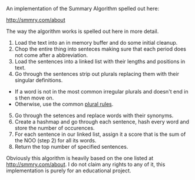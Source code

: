 An implementation of the Summary Algorithm spelled out here:

http://smmry.com/about

The way the algorithm works is spelled out here in more detail.

1. Load the text into an in memory buffer and do some initial cleanup.
2. Chop the entire thing into senteces making sure that each period does not come after a abbreviation.
3. Load the sentences into a linked list with their lengths and positions in text.
4. Go through the sentences strip out plurals replacing them with their singular definitions.
- If a word is not in the most common irregular plurals and doesn't end in s then move on.
- Otherwise, use the common [plural rules](http://www.ef.edu/english-resources/english-grammar/singular-and-plural-nouns/).
5. Go through the setences and replace words with their synonyms.
6. Create a hashmap and go through each sentence, hash every word and store the number of occurences.
7. For each sentence in our linked list, assign it a score that is the sum of the NOO (step 2) for all its words.
8. Return the top number of specified sentences.

 Obviously this algorithm is heavily based on the one listed at http://smmry.com/about.
 I do not claim any rights to any of it, this implementation is purely for an educational project.
